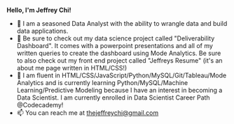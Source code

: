 **Hello, I'm Jeffrey Chi!**
- 👋 I am a seasoned Data Analyst with the ability to wrangle data and build data applications.
- 👀 Be sure to check out my data science project called "Deliverability Dashboard". It comes with a powerpoint presentations and all of my written queries to create the dashboard using Mode Analytics. Be sure to also check out my front end project called "Jeffreys Resume" (it's an about me page written in HTML/CSS!)
- 🌱  I am fluent in HTML/CSS/JavaScript/Python/MySQL/Git/Tableau/Mode Analytics and is currently learning Python/MySQL/Machine Learning/Predictive Modeling because I have an interest in becoming a Data Scientist. I am currently enrolled in Data Scientist Career Path @Codecademy!
- 📫 You can reach me at thejeffreychi@gmail.com


